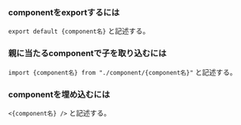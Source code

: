 ### componentをexportするには
`export default {component名}`
と記述する。

### 親に当たるcomponentで子を取り込むには
`import {component名} from "./component/{component名}"`
と記述する。

### componentを埋め込むには
`<{component名} />`
と記述する。